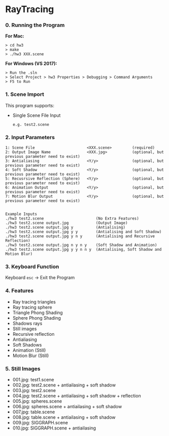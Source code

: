 # RayTracing

### 0. Running the Program

**For Mac:**

```
> cd hw3
> make
> ./hw3 XXX.scene
```

**For Windows (VS 2017):**

```
> Run the .sln
> Select Project > hw3 Properties > Debugging > Command Arguments
> F5 to Run
```

### 1. Scene Import 

This program supports:

- Single Scene File Input

  ```
  e.g. test2.scene 
  ```

### 2. Input Parameters

	1: Scene File						<XXX.scene>			(required)
	2: Output Image Name				<XXX.jpg>			(optional, but previous parameter need to exist)
	3: Antialiasing 					<Y/y>				(optional, but previous parameter need to exist)
	4: Soft Shadow 						<Y/y>				(optional, but previous parameter need to exist)
	5: Recusrsive Reflection (Sphere) 	<Y/y>				(optional, but previous parameter need to exist)
	6: Animation Output 			  	<Y/y>				(optional, but previous parameter need to exist)
	7: Motion Blur Output 				<Y/y>				(optional, but previous parameter need to exist)


	Example Inputs
	./hw3 test2.scene 			 	  		(No Extra Features)
	./hw3 test2.scene output.jpg 	  		(Output Image)
	./hw3 test2.scene output.jpg y  		(Antialising)
	./hw3 test2.scene output.jpg y y 		(Antialising and Soft Shadow)
	./hw3 test2.scene output.jpg y n y		(Antialising and Recursive Reflection)
	./hw3 test2.scene output.jpg n y n y	(Soft Shadow and Animation)
	./hw3 test2.scene output.jpg y y n n y	(Antialising, Soft Shadow and Motion Blur)

### 3. Keyboard Function

Keyboard ```esc``` -> Exit the Program

### 4. Features

- Ray tracing triangles
- Ray tracing sphere
- Triangle Phong Shading 
- Sphere Phong Shading
- Shadows rays
- Still images 
- Recursive reflection
- Antialiasing
- Soft Shadows
- Animation (Still)
- Motion Blur (Still)

### 5. Still Images

- 001.jpg: test1.scene 
- 002.jpg: test2.scene + antiailasing + soft shadow
- 003.jpg: test2.scene
- 004.jpg: test2.scene + antiailasing + soft shadow + reflection
- 005.jpg: spheres.scene
- 006.jpg: spheres.scene + antiailasing + soft shadow
- 007.jpg: table.scene
- 008.jpg: table.scene + antiailasing + soft shadow
- 009.jpg: SIGGRAPH.scene
- 010.jpg: SIGGRAPH.scene + antiailasing